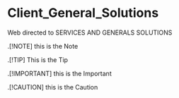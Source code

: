 # Client_General_Solutions
Web directed to SERVICES AND GENERALS SOLUTIONS

.[!NOTE]
this is the Note

.[!TIP]
This is the Tip

.[!IMPORTANT]
this is the Important

.[!CAUTION]
this is the Caution




